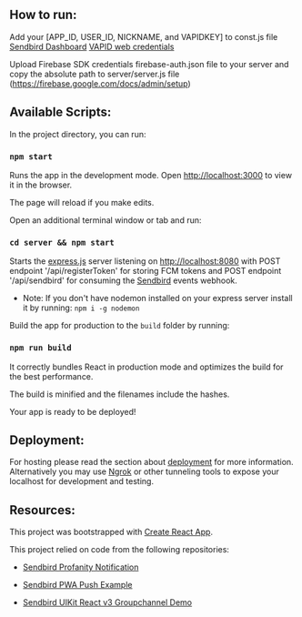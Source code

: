 ## How to run:

Add your [APP_ID, USER_ID, NICKNAME, and VAPIDKEY] to const.js file
[Sendbird Dashboard](https://dashboard.sendbird.com/)
[VAPID web credentials](https://firebase.google.com/docs/cloud-messaging/js/client?hl=en&authuser=0#configure_web_credentials_in_your_app)

Upload Firebase SDK credentials firebase-auth.json file to your server and copy the absolute path to server/server.js file (https://firebase.google.com/docs/admin/setup)

## Available Scripts:

In the project directory, you can run:

### `npm start`

Runs the app in the development mode.
Open [http://localhost:3000](http://localhost:3000) to view it in the browser.

The page will reload if you make edits.

Open an additional terminal window or tab and run:

### `cd server && npm start`

Starts the [express.js](https://expressjs.com) server listening on [http://localhost:8080](http://localhost:8080) with POST endpoint '/api/registerToken' for storing FCM tokens and POST endpoint '/api/sendbird' for consuming the [Sendbird](https://sendbird.com) events webhook.

* Note: If you don't have nodemon installed on your express server install it by running: `npm i -g nodemon`

Build the app for production to the `build` folder by running:

### `npm run build`

It correctly bundles React in production mode and optimizes the build for the best performance.

The build is minified and the filenames include the hashes.

Your app is ready to be deployed!

## Deployment:

For hosting please read the section about [deployment](https://facebook.github.io/create-react-app/docs/deployment) for more information.
Alternatively you may use [Ngrok](https://ngrok.io) or other tunneling tools to expose your localhost for development and testing.

## Resources:

This project was bootstrapped with [Create React App](https://github.com/facebook/create-react-app).

This project relied on code from the following repositories:

* [Sendbird Profanity Notification](https://github.com/chrischabot/sendbird-profanity-notification)

* [Sendbird PWA Push Example](https://github.com/SendbirdCommunity/sendbird-pwa-push-example)

* [Sendbird UIKit React v3 Groupchannel Demo](https://github.com/sendbird/sendbird-uikit-react/tree/main/samples/groupchannel)
